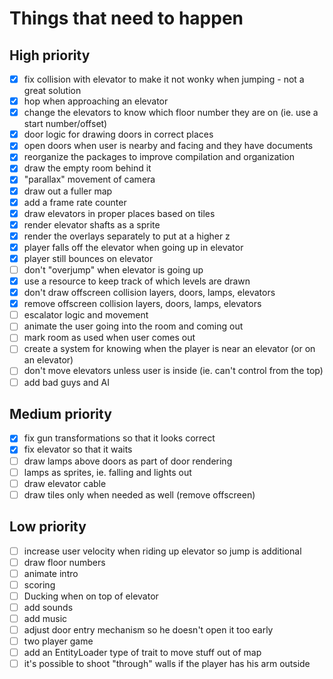 # Things that need to happen

## High priority
- [x] fix collision with elevator to make it not wonky when jumping - not a great solution
- [x] hop when approaching an elevator
- [x] change the elevators to know which floor number they are on (ie. use a start number/offset)
- [x] door logic for drawing doors in correct places
- [x] open doors when user is nearby and facing and they have documents
- [x] reorganize the packages to improve compilation and organization
- [x] draw the empty room behind it
- [x] "parallax" movement of camera
- [x] draw out a fuller map
- [x] add a frame rate counter
- [x] draw elevators in proper places based on tiles
- [x] render elevator shafts as a sprite
- [x] render the overlays separately to put at a higher z
- [x] player falls off the elevator when going up in elevator
- [x] player still bounces on elevator
- [ ] don't "overjump" when elevator is going up
- [x] use a resource to keep track of which levels are drawn
- [x] don't draw offscreen collision layers, doors, lamps, elevators
- [x] remove offscreen collision layers, doors, lamps, elevators
- [ ] escalator logic and movement
- [ ] animate the user going into the room and coming out
- [ ] mark room as used when user comes out
- [ ] create a system for knowing when the player is near an elevator (or on an elevator)
- [ ] don't move elevators unless user is inside (ie. can't control from the top)
- [ ] add bad guys and AI

## Medium priority
- [x] fix gun transformations so that it looks correct
- [x] fix elevator so that it waits 
- [ ] draw lamps above doors as part of door rendering
- [ ] lamps as sprites, ie. falling and lights out
- [ ] draw elevator cable
- [ ] draw tiles only when needed as well (remove offscreen)

## Low priority
- [ ] increase user velocity when riding up elevator so jump is additional
- [ ] draw floor numbers
- [ ] animate intro
- [ ] scoring
- [ ] Ducking when on top of elevator
- [ ] add sounds
- [ ] add music
- [ ] adjust door entry mechanism so he doesn't open it too early
- [ ] two player game
- [ ] add an EntityLoader type of trait to move stuff out of map
- [ ] it's possible to shoot "through" walls if the player has his arm outside
